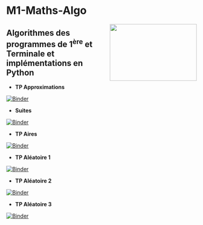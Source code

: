 # M1-Maths-Algo

<img src="https://drive.google.com/uc?id=12Wo3LubGGT4qOvYFAuLP4CyCuwjKNVuk" width="230" height="150" align = "right"/>

## **Algorithmes des programmes de 1<sup>ère</sup> et Terminale et implémentations en  Python**

* **TP Approximations** 

[![Binder](https://mybinder.org/badge_logo.svg)](https://mybinder.org/v2/gh/othoni-hub/M1-Maths-Algo/HEAD?filepath=M_1e_Tale_Approximations_numeriques.ipynb)

* **Suites**

[![Binder](https://mybinder.org/badge_logo.svg)](https://mybinder.org/v2/gh/othoni-hub/M1-Maths-Algo/HEAD?filepath=M_1e_Tale_Suites.ipynb)

* **TP Aires**

[![Binder](https://mybinder.org/badge_logo.svg)](https://mybinder.org/v2/gh/othoni-hub/M1-Maths-Algo/HEAD?filepath=M_1e_Tale_Aires.ipynb)

* **TP Aléatoire 1**

[![Binder](https://mybinder.org/badge_logo.svg)](https://mybinder.org/v2/gh/othoni-hub/M1-Maths-Algo/HEAD?filepath=M_1e_Tale_Aleatoire1.ipynb)

* **TP Aléatoire 2**

[![Binder](https://mybinder.org/badge_logo.svg)](https://mybinder.org/v2/gh/othoni-hub/M1-Maths-Algo/HEAD?filepath=M_1e_Tale_Aleatoire2.ipynb)

* **TP Aléatoire 3**

[![Binder](https://mybinder.org/badge_logo.svg)](https://mybinder.org/v2/gh/othoni-hub/M1-Maths-Algo/HEAD?filepath=M_1e_Tale_Aleatoire3.ipynb)

